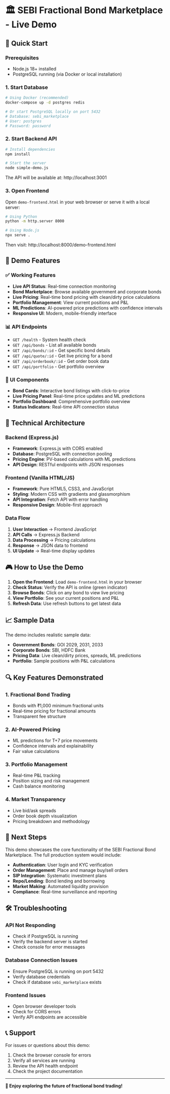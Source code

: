 # 🏛️ SEBI Fractional Bond Marketplace - Live Demo

## 🚀 Quick Start

### Prerequisites
- Node.js 18+ installed
- PostgreSQL running (via Docker or local installation)

### 1. Start Database
```bash
# Using Docker (recommended)
docker-compose up -d postgres redis

# Or start PostgreSQL locally on port 5432
# Database: sebi_marketplace
# User: postgres
# Password: password
```

### 2. Start Backend API
```bash
# Install dependencies
npm install

# Start the server
node simple-demo.js
```

The API will be available at: http://localhost:3001

### 3. Open Frontend
Open `demo-frontend.html` in your web browser or serve it with a local server:

```bash
# Using Python
python -m http.server 8000

# Using Node.js
npx serve .
```

Then visit: http://localhost:8000/demo-frontend.html

## 🎯 Demo Features

### ✅ Working Features
- **Live API Status**: Real-time connection monitoring
- **Bond Marketplace**: Browse available government and corporate bonds
- **Live Pricing**: Real-time bond pricing with clean/dirty price calculations
- **Portfolio Management**: View current positions and P&L
- **ML Predictions**: AI-powered price predictions with confidence intervals
- **Responsive UI**: Modern, mobile-friendly interface

### 📊 API Endpoints
- `GET /health` - System health check
- `GET /api/bonds` - List all available bonds
- `GET /api/bonds/:id` - Get specific bond details
- `GET /api/quote/:id` - Get live pricing for a bond
- `GET /api/orderbook/:id` - Get order book data
- `GET /api/portfolio` - Get portfolio overview

### 🎨 UI Components
- **Bond Cards**: Interactive bond listings with click-to-price
- **Live Pricing Panel**: Real-time price updates and ML predictions
- **Portfolio Dashboard**: Comprehensive portfolio overview
- **Status Indicators**: Real-time API connection status

## 🔧 Technical Architecture

### Backend (Express.js)
- **Framework**: Express.js with CORS enabled
- **Database**: PostgreSQL with connection pooling
- **Pricing Engine**: PV-based calculations with ML predictions
- **API Design**: RESTful endpoints with JSON responses

### Frontend (Vanilla HTML/JS)
- **Framework**: Pure HTML5, CSS3, and JavaScript
- **Styling**: Modern CSS with gradients and glassmorphism
- **API Integration**: Fetch API with error handling
- **Responsive Design**: Mobile-first approach

### Data Flow
1. **User Interaction** → Frontend JavaScript
2. **API Calls** → Express.js Backend
3. **Data Processing** → Pricing calculations
4. **Response** → JSON data to frontend
5. **UI Update** → Real-time display updates

## 🎮 How to Use the Demo

1. **Open the Frontend**: Load `demo-frontend.html` in your browser
2. **Check Status**: Verify the API is online (green indicator)
3. **Browse Bonds**: Click on any bond to view live pricing
4. **View Portfolio**: See your current positions and P&L
5. **Refresh Data**: Use refresh buttons to get latest data

## 📈 Sample Data

The demo includes realistic sample data:
- **Government Bonds**: GOI 2029, 2031, 2033
- **Corporate Bonds**: SBI, HDFC Bank
- **Pricing Data**: Live clean/dirty prices, spreads, ML predictions
- **Portfolio**: Sample positions with P&L calculations

## 🔍 Key Features Demonstrated

### 1. Fractional Bond Trading
- Bonds with ₹1,000 minimum fractional units
- Real-time pricing for fractional amounts
- Transparent fee structure

### 2. AI-Powered Pricing
- ML predictions for T+7 price movements
- Confidence intervals and explainability
- Fair value calculations

### 3. Portfolio Management
- Real-time P&L tracking
- Position sizing and risk management
- Cash balance monitoring

### 4. Market Transparency
- Live bid/ask spreads
- Order book depth visualization
- Pricing breakdown and methodology

## 🚀 Next Steps

This demo showcases the core functionality of the SEBI Fractional Bond Marketplace. The full production system would include:

- **Authentication**: User login and KYC verification
- **Order Management**: Place and manage buy/sell orders
- **SIP Integration**: Systematic investment plans
- **Repo/Lending**: Bond lending and borrowing
- **Market Making**: Automated liquidity provision
- **Compliance**: Real-time surveillance and reporting

## 🛠️ Troubleshooting

### API Not Responding
- Check if PostgreSQL is running
- Verify the backend server is started
- Check console for error messages

### Database Connection Issues
- Ensure PostgreSQL is running on port 5432
- Verify database credentials
- Check if database `sebi_marketplace` exists

### Frontend Issues
- Open browser developer tools
- Check for CORS errors
- Verify API endpoints are accessible

## 📞 Support

For issues or questions about this demo:
1. Check the browser console for errors
2. Verify all services are running
3. Review the API health endpoint
4. Check the project documentation

---

**🎉 Enjoy exploring the future of fractional bond trading!**
